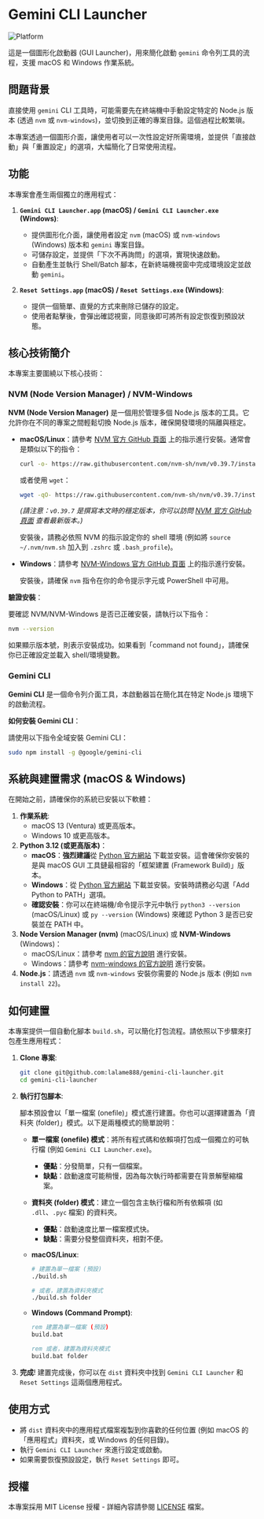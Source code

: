 # Gemini CLI Launcher
![Platform](https://img.shields.io/badge/platform-macOS%20%7C%20Windows-blue.svg)

這是一個圖形化啟動器 (GUI Launcher)，用來簡化啟動 `gemini` 命令列工具的流程，支援 macOS 和 Windows 作業系統。

## 問題背景

直接使用 `gemini` CLI 工具時，可能需要先在終端機中手動設定特定的 Node.js 版本 (透過 `nvm` 或 `nvm-windows`)，並切換到正確的專案目錄。這個過程比較繁瑣。

本專案透過一個圖形介面，讓使用者可以一次性設定好所需環境，並提供「直接啟動」與「重置設定」的選項，大幅簡化了日常使用流程。

## 功能

本專案會產生兩個獨立的應用程式：

1.  **`Gemini CLI Launcher.app` (macOS) / `Gemini CLI Launcher.exe` (Windows)**: 
    *   提供圖形化介面，讓使用者設定 `nvm` (macOS) 或 `nvm-windows` (Windows) 版本和 `gemini` 專案目錄。
    *   可儲存設定，並提供「下次不再詢問」的選項，實現快速啟動。
    *   自動產生並執行 Shell/Batch 腳本，在新終端機視窗中完成環境設定並啟動 `gemini`。

2.  **`Reset Settings.app` (macOS) / `Reset Settings.exe` (Windows)**: 
    *   提供一個簡單、直覺的方式來刪除已儲存的設定。
    *   使用者點擊後，會彈出確認視窗，同意後即可將所有設定恢復到預設狀態。

## 核心技術簡介

本專案主要圍繞以下核心技術：

### NVM (Node Version Manager) / NVM-Windows

**NVM (Node Version Manager)** 是一個用於管理多個 Node.js 版本的工具。它允許你在不同的專案之間輕鬆切換 Node.js 版本，確保開發環境的隔離與穩定。

*   **macOS/Linux**：請參考 [NVM 官方 GitHub 頁面](https://github.com/nvm-sh/nvm) 上的指示進行安裝。通常會是類似以下的指令：
    ```bash
    curl -o- https://raw.githubusercontent.com/nvm-sh/nvm/v0.39.7/install.sh | bash
    ```
    或者使用 `wget`：
    ```bash
    wget -qO- https://raw.githubusercontent.com/nvm-sh/nvm/v0.39.7/install.sh | bash
    ```
    *(請注意：`v0.39.7` 是撰寫本文時的穩定版本，你可以訪問 [NVM 官方 GitHub 頁面](https://github.com/nvm-sh/nvm) 查看最新版本。)*

    安裝後，請務必依照 NVM 的指示設定你的 shell 環境 (例如將 `source ~/.nvm/nvm.sh` 加入到 `.zshrc` 或 `.bash_profile`)。

*   **Windows**：請參考 [NVM-Windows 官方 GitHub 頁面](https://github.com/coreybutler/nvm-windows) 上的指示進行安裝。

    安裝後，請確保 `nvm` 指令在你的命令提示字元或 PowerShell 中可用。

**驗證安裝**：

要確認 NVM/NVM-Windows 是否已正確安裝，請執行以下指令：

```bash
nvm --version
```
如果顯示版本號，則表示安裝成功。如果看到「command not found」，請確保你已正確設定並載入 shell/環境變數。

### Gemini CLI

**Gemini CLI** 是一個命令列介面工具，本啟動器旨在簡化其在特定 Node.js 環境下的啟動流程。

**如何安裝 Gemini CLI**：

請使用以下指令全域安裝 Gemini CLI：

```bash
sudo npm install -g @google/gemini-cli
```

## 系統與建置需求 (macOS & Windows)

在開始之前，請確保你的系統已安裝以下軟體：

1.  **作業系統**:
    *   macOS 13 (Ventura) 或更高版本。
    *   Windows 10 或更高版本。
2.  **Python 3.12 (或更高版本)**：
    *   **macOS**：**強烈建議**從 [Python 官方網站](https://www.python.org/downloads/macos/) 下載並安裝。這會確保你安裝的是與 macOS GUI 工具鏈最相容的「框架建置 (Framework Build)」版本。
    *   **Windows**：從 [Python 官方網站](https://www.python.org/downloads/windows/) 下載並安裝。安裝時請務必勾選「Add Python to PATH」選項。
    *   **確認安裝**：你可以在終端機/命令提示字元中執行 `python3 --version` (macOS/Linux) 或 `py --version` (Windows) 來確認 Python 3 是否已安裝並在 PATH 中。
3.  **Node Version Manager (nvm)** (macOS/Linux) 或 **NVM-Windows** (Windows)：
    *   macOS/Linux：請參考 [nvm 的官方說明](https://github.com/nvm-sh/nvm) 進行安裝。
    *   Windows：請參考 [nvm-windows 的官方說明](https://github.com/coreybutler/nvm-windows) 進行安裝。
4.  **Node.js**：請透過 `nvm` 或 `nvm-windows` 安裝你需要的 Node.js 版本 (例如 `nvm install 22`)。

## 如何建置

本專案提供一個自動化腳本 `build.sh`，可以簡化打包流程。請依照以下步驟來打包產生應用程式：

1.  **Clone 專案**:
    ```bash
    git clone git@github.com:lalame888/gemini-cli-launcher.git
    cd gemini-cli-launcher
    ```

2.  **執行打包腳本**:

    腳本預設會以「單一檔案 (onefile)」模式進行建置。你也可以選擇建置為「資料夾 (folder)」模式。以下是兩種模式的簡單說明：

    *   **單一檔案 (onefile) 模式**：將所有程式碼和依賴項打包成一個獨立的可執行檔 (例如 `Gemini CLI Launcher.exe`)。
        *   **優點**：分發簡單，只有一個檔案。
        *   **缺點**：啟動速度可能稍慢，因為每次執行時都需要在背景解壓縮檔案。
    *   **資料夾 (folder) 模式**：建立一個包含主執行檔和所有依賴項 (如 `.dll`、`.pyc` 檔案) 的資料夾。
        *   **優點**：啟動速度比單一檔案模式快。
        *   **缺點**：需要分發整個資料夾，相對不便。

    *   **macOS/Linux**:
        ```bash
        # 建置為單一檔案 (預設)
        ./build.sh

        # 或者，建置為資料夾模式
        ./build.sh folder
        ```

    *   **Windows (Command Prompt)**:
        ```cmd
        rem 建置為單一檔案 (預設)
        build.bat

        rem 或者，建置為資料夾模式
        build.bat folder
        ```

5.  **完成**!
    建置完成後，你可以在 `dist` 資料夾中找到 `Gemini CLI Launcher` 和 `Reset Settings` 這兩個應用程式。

## 使用方式

-   將 `dist` 資料夾中的應用程式檔案複製到你喜歡的任何位置 (例如 macOS 的「應用程式」資料夾，或 Windows 的任何目錄)。
-   執行 `Gemini CLI Launcher` 來進行設定或啟動。
-   如果需要恢復預設設定，執行 `Reset Settings` 即可。

## 授權

本專案採用 MIT License 授權 - 詳細內容請參閱 [LICENSE](LICENSE) 檔案。